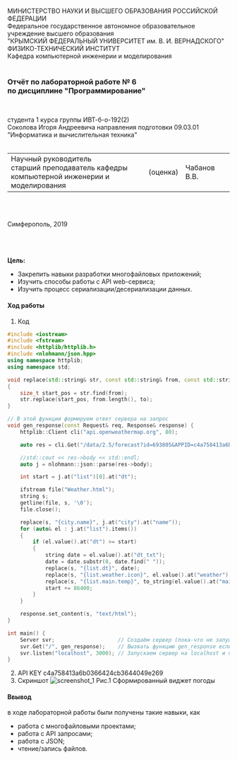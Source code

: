 МИНИСТЕРСТВО НАУКИ  И ВЫСШЕГО ОБРАЗОВАНИЯ РОССИЙСКОЙ ФЕДЕРАЦИИ  
Федеральное государственное автономное образовательное учреждение высшего образования  
"КРЫМСКИЙ ФЕДЕРАЛЬНЫЙ УНИВЕРСИТЕТ им. В. И. ВЕРНАДСКОГО"  
ФИЗИКО-ТЕХНИЧЕСКИЙ ИНСТИТУТ  
Кафедра компьютерной инженерии и моделирования
<br/><br/>

### Отчёт по лабораторной работе № 6<br/> по дисциплине "Программирование"
<br/>

студента 1 курса группы ИВТ-б-о-192(2)  
Соколова Игоря Андреевича 
направления подготовки 09.03.01 "Информатика и вычислительная техника"  
<br/>

<table>
<tr><td>Научный руководитель<br/> старший преподаватель кафедры<br/> компьютерной инженерии и моделирования</td>
<td>(оценка)</td>
<td>Чабанов В.В.</td>
</tr>
</table>
<br/><br/>

Симферополь, 2019

<br/><br/><br/>**Цель:** 
* Закрепить навыки разработки многофайловыx приложений;
* Изучить способы работы с API web-сервиса;
* Изучить процесс сериализации/десериализации данных.

#### Ход работы

1. Код 
```cpp
#include <iostream>
#include <fstream>
#include <httplib/httplib.h>
#include <nlohmann/json.hpp>
using namespace httplib;
using namespace std;

void replace(std::string& str, const std::string& from, const std::string& to)
{
	size_t start_pos = str.find(from);
	str.replace(start_pos, from.length(), to);
}

// В этой функции формируем ответ сервера на запрос
void gen_response(const Request& req, Response& response) {
	httplib::Client cli("api.openweathermap.org", 80);

	auto res = cli.Get("/data/2.5/forecast?id=693805&APPID=c4a758413a6b0366424cb3644049e269&units=metric");

	//std::cout << res->body << std::endl;
	auto j = nlohmann::json::parse(res->body);

	int start = j.at("list")[0].at("dt");

	ifstream file("Weather.html");
	string s;
	getline(file, s, '\0');
	file.close();

	replace(s, "{city.name}", j.at("city").at("name"));
	for (auto& el : j.at("list").items())
	{
		if (el.value().at("dt") >= start)
		{
			string date = el.value().at("dt_txt");
			date = date.substr(0, date.find(" "));
			replace(s, "{list.dt}", date);
			replace(s, "{list.weather.icon}", el.value().at("weather")[0].at("icon"));
			replace(s, "{list.main.temp}", to_string(el.value().at("main").at("temp")));
			start += 86400;
		}
	}

	response.set_content(s, "text/html");
}

int main() {
	Server svr;                    // Создаём сервер (пока-что не запущен)
	svr.Get("/", gen_response);    // Вызвать функцию gen_response если кто-то обратиться к корню "сайта"
	svr.listen("localhost", 3000); // Запускаем сервер на localhost и порту 1234
}
```
2. API KEY c4a758413a6b0366424cb3644049e269
3. Скриншот 
![screenshot_1](https://sun1.43222.userapi.com/htNTo7OmAmT2nScUGb-sEQn7r2u7PsytACxKlQ/-C3MhxnZwHQ.jpg)
Рис.1 Сформированный виджет погоды

#### Ввывод

в ходе лабораторной работы были получены такие навыки, как
* работа с многофайловыми проектами;
* работа с API запросами;
* работа с JSON;
* чтение/запись файлов.
    
    
    
    
    
    
